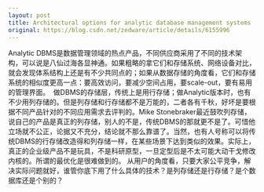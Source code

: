 ```yaml
---
layout: post
title: Architectural options for analytic database management systems
original: https://blog.csdn.net/zedware/article/details/6155996
---
```

Analytic DBMS是数据管理领域的热点产品，不同供应商采用了不同的技术架构，可以说是八仙过海各显神通。如果粗略的拿它们和存储系统、网络设备对比，就会发现体系结构上还是有不少共同点的；如果从数据存储的角度看，它们和存储系统的相似度更高一点：要高效访问，要减少空间占用，要scale-out，要有易用的管理界面。 
做DBMS的存储层，传统上是用行存储；做Analytic版本时，也有不少用列存储的。但是列存储和行存储都不是万能的，二者各有千秋，好坏是要根据不同产品针对的不同应用需求去评判的。Mike Stonebraker最近鼓吹列存储，说自己的产品是真正的列存储，别人的不是，传统DBMS的那就更不是了。可惜他立场就不公正，论据又不充分，结论就不那么靠谱了。当然，也有人号称可以将传统DBMS的行存储改造得和列存储一样，在某些场景下达到类似的效果。实际上，真正的企业级产品不是玩具，不是科研原型，一旦定型后是不太可能大动干戈修改内核的。所谓的最优化是很难做到的。
从用户的角度看，只要大家公平竞争，解决实际问题就好，谁管你底下用了什么具体的技术？是列存储还是行存储？是个数据库还是个别的？



